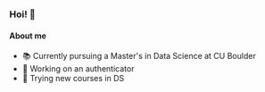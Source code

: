 ### Hoi! 👻

#### About me

- 📚 Currently pursuing a Master's in Data Science at CU Boulder
- 🎃 Working on an authenticator
- 🗿 Trying new courses in DS
